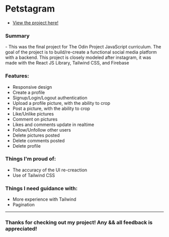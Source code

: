 # Petstagram 

- <a href="https://kfig21.github.io/instagram_clone/" target="_blank" rel="noopener noreferrer">View the project here!</a>

<h3>Summary</h3>
- This was the final project for The Odin Project JavaScript curriculum. The goal of the project is to build/re-create a functional social media platform with a backend. This project is closely modeled after instagram, it was made with the React JS Library, Tailwind CSS, and Firebase

 <h3>Features:</h3>
 <ul>
  <li>Responsive design</li>
  <li>Create a profile</li>
  <li>Signup/Login/Logout authentication</li>
  <li>Upload a profile picture, with the ability to crop</li>
  <li>Post a picture, with the ability to crop</li>
  <li>Like/Unlike pictures</li>
  <li>Comment on pictures</li>
  <li>Likes and comments update in realtime</li>
  <li>Follow/Unfollow other users</li>
  <li>Delete pictures posted</li>
  <li>Delete comments posted</li>
  <li>Delete profile</li>
 </ul>

<h3> Things I'm proud of: </h3>

<ul>
 <li>The accuracy of the UI re-creaction</li>
 <li>Use of Tailwind CSS</li>
</ul>

<h3> Things I need guidance with: </h3>

- More experience with Tailwind
- Pagination

-----------------------------

<h3>Thanks for checking out my project! Any && all feedback is appreciated!</h3>
